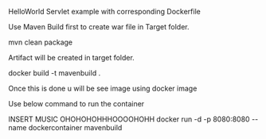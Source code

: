 HelloWorld Servlet example with corresponding Dockerfile

Use Maven Build first to create war file in Target folder.

mvn clean package

Artifact will be created in target folder.

docker build -t mavenbuild .

Once this is done u will be see image using docker image

Use below command to run the container

INSERT MUSIC
OHOHOHOHHHOOOOHOHH
docker run -d -p 8080:8080 --name dockercontainer mavenbuild
